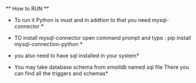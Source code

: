 ** How to RUN **

* To run it Python is must and in addtion to that you need mysql-connector *
* TO install mysql-connector open command prompt and type : pip install mysql-connection-python *
* you also need to have sql installed in your system*

* You may take database schema from *emaildb* named sql file There you can find all the triggers and schemas*


